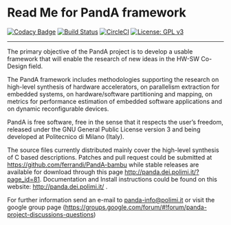 # Read Me for PandA framework

[![Codacy Badge](https://api.codacy.com/project/badge/Grade/ff8e7dcac46d4117a3adf12b7fb8e50e)](https://www.codacy.com/app/fabrizio.ferrandi/PandA-bambu?utm_source=github.com&utm_medium=referral&utm_content=ferrandi/PandA-bambu&utm_campaign=badger)
[![Build Status](https://travis-ci.org/ferrandi/PandA-bambu.svg)](https://travis-ci.org/ferrandi/PandA-bambu)
[![CircleCI](https://circleci.com/gh/ferrandi/PandA-bambu.svg?style=svg)](https://circleci.com/gh/ferrandi/PandA-bambu)
[![License: GPL v3](https://img.shields.io/badge/License-GPL%20v3-blue.svg)](https://www.gnu.org/licenses/gpl-3.0)

----

The primary objective of the PandA project is to develop a usable framework
that will enable the research of new ideas in the HW-SW Co-Design field.

The PandA framework includes methodologies supporting the research on high-level 
synthesis of hardware accelerators, on parallelism extraction for embedded systems, 
on hardware/software partitioning and mapping, on metrics for performance estimation 
of embedded software applications and on dynamic reconfigurable devices.

PandA is free software, free in the sense that it respects the user’s freedom, 
released under the GNU General Public License version 3 and being 
developed at Politecnico di Milano (Italy).

The source files currently distributed mainly cover the high-level synthesis 
of C based descriptions. Patches and pull request could be submitted at https://github.com/ferrandi/PandA-bambu while stable releases are available for download through this 
page http://panda.dei.polimi.it/?page_id=81. Documentation and Install instructions could be found on this website: http://panda.dei.polimi.it/ .

For further information send an e-mail to panda-info@polimi.it or visit the google
group page (https://groups.google.com/forum/#!forum/panda-project-discussions-questions) 


